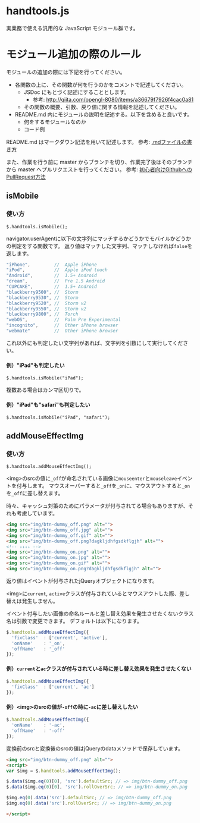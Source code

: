 # handtools.js
実業務で使える汎用的な JavaScript モジュール群です。

# モジュール追加の際のルール
モジュールの追加の際には下記を行ってください。

- 各関数の上に、その関数が何を行うのかをコメントで記述してください。
  - JSDoc にもとづく記述にすることとします。
    - 参考: http://qiita.com/opengl-8080/items/a36679f7926f4cac0a81
  - その関数の概要、引数、戻り値に関する情報を記述してください。
- README.md 内にモジュールの説明を記述する。以下を含めると良いです。
  - 何をするモジュールなのか
  - コード例

README.md はマークダウン記法を用いて記述します。
参考: [.mdファイルの書き方](https://github.com/ncxx-sl-lab/members/wiki/.md%E3%83%95%E3%82%A1%E3%82%A4%E3%83%AB%E3%81%AE%E6%9B%B8%E3%81%8D%E6%96%B9)

また、作業を行う前に master からブランチを切り、作業完了後はそのブランチから master へプルリクエストを行ってください。
参考: [初心者向けGithubへのPullRequest方法](http://qiita.com/samurairunner/items/7442521bce2d6ac9330b)


## isMobile

### 使い方
`$.handtools.isMobile();`

navigator.userAgentに以下の文字列にマッチするかどうかでモバイルかどうかの判定をする関数です。
返り値はマッチした文字列、マッチしなければ`false`を返します。

```JavaScript
"iPhone",         //  Apple iPhone
"iPod",           //  Apple iPod touch
"Android",        //  1.5+ Android
"dream",          //  Pre 1.5 Android
"CUPCAKE",        //  1.5+ Android
"blackberry9500", //  Storm
"blackberry9530", //  Storm
"blackberry9520", //  Storm v2
"blackberry9550", //  Storm v2
"blackberry9800", //  Torch
"webOS",          //  Palm Pre Experimental
"incognito",      //  Other iPhone browser
"webmate"         //  Other iPhone browser
```
これ以外にも判定したい文字列があれば、文字列を引数にして実行してください。

#### 例）"iPad"も判定したい
`$.handtools.isMobile("iPad");`

複数ある場合はカンマ区切りで。

#### 例）"iPad"も"safari"も判定したい
`$.handtools.isMobile("iPad", "safari");`


## addMouseEffectImg

### 使い方

`$.handtools.addMouseEffectImg();`

&lt;img&gt;のsrcの値に`_off`が命名されている画像に`mouseenter`と`mouseleave`イベントを付与します。
マウスオーバーすると`_off`を`_on`に、マウスアウトすると`_on`を`_off`に差し替えます。

時々、キャッシュ対策のためにパラメータが付与されてる場合もありますが、それも考慮しています。

```html
<img src="img/btn-dummy_off.png" alt="">
<img src="img/btn-dummy_off.jpg" alt="">
<img src="img/btn-dummy_off.gif" alt="">
<img src="img/btn-dummy_off.png?dagkljdhfgsdkflgjh" alt="">
<!-- ↓↓↓↓ -->
<img src="img/btn-dummy_on.png" alt="">
<img src="img/btn-dummy_on.jpg" alt="">
<img src="img/btn-dummy_on.gif" alt="">
<img src="img/btn-dummy_on.png?dagkljdhfgsdkflgjh" alt="">
```

返り値はイベントが付与されたjQueryオブジェクトになります。

&lt;img&gt;に`current`, `active`クラスが付与されているとマウスアウトした際、差し替えは発生しません。

イベント付与したい画像の命名ルールと差し替え効果を発生させたくないクラス名は引数で変更できます。
デフォルトは以下になります。

```JavaScript
$.handtools.addMouseEffectImg({
  'fixClass'  : ['current', 'active'],
  'onName'    : '_on',
  'offName'   : '_off'
});
```

#### 例）`current`と`ac`クラスが付与されている時に差し替え効果を発生させたくない

```JavaScript
$.handtools.addMouseEffectImg({
  'fixClass'  : ['current', 'ac']
});
```

#### 例）&lt;img&gt;のsrcの値が`-off`の時に`-ac`に差し替えしたい

```JavaScript
$.handtools.addMouseEffectImg({
  'onName'    : '-ac',
  'offName'   : '-off'
});
```

変換前のsrcと変換後のsrcの値はjQueryのdataメソッドで保存しています。

```html
<img src="img/btn-dummy_off.png" alt="">
<script>
var $img = $.handtools.addMouseEffectImg();

$.data($img.eq(0)[0], 'src').defaultSrc; // => img/btn-dummy_off.png
$.data($img.eq(0)[0], 'src').rollOverSrc; // => img/btn-dummy_on.png

$img.eq(0).data('src').defaultSrc; // => img/btn-dummy_off.png
$img.eq(0).data('src').rollOverSrc; // => img/btn-dummy_on.png

</script>
```
